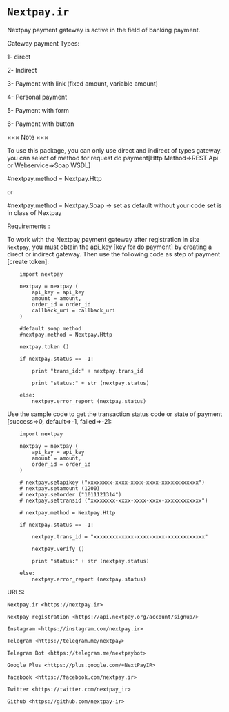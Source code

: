 `Nextpay.ir`
============

Nextpay payment gateway is active in the field of banking payment.

Gateway payment Types:

1- direct

2- Indirect

3- Payment with link (fixed amount, variable amount)

4- Personal payment

5- Payment with form

6- Payment with button

××× Note ×××

To use this package, you can only use direct and indirect of types gateway.
you can select of method for request do payment[Http Method=>REST Api or Webservice=>Soap WSDL]

#nextpay.method = Nextpay.Http

or

#nextpay.method = Nextpay.Soap -> set as default without your code set is in class of Nextpay

Requirements :

To work with the Nextpay payment gateway after registration in site `Nextpay`, you must obtain the api_key [key for do payment] by creating a direct or indirect gateway. Then use the following code as step of payment [create token]:

        import nextpay

        nextpay = nextpay (
            api_key = api_key
            amount = amount,
            order_id = order_id
            callback_uri = callback_uri
        )

        #default soap method
        #nextpay.method = Nextpay.Http

        nextpay.token ()

        if nextpay.status == -1:

            print "trans_id:" + nextpay.trans_id

            print "status:" + str (nextpay.status)

        else:
            nextpay.error_report (nextpay.status)

Use the sample code to get the transaction status code or state of payment [success=>0, default=>-1, failed=>-2]:

        import nextpay

        nextpay = nextpay (
            api_key = api_key
            amount = amount,
            order_id = order_id
        )

        # nextpay.setapikey ("xxxxxxxx-xxxx-xxxx-xxxx-xxxxxxxxxxxx")
        # nextpay.setamount (1200)
        # nextpay.setorder ("1011121314")
        # nextpay.settransid ("xxxxxxxx-xxxx-xxxx-xxxx-xxxxxxxxxxxx")

        # nextpay.method = Nextpay.Http

        if nextpay.status == -1:

            nextpay.trans_id = "xxxxxxxx-xxxx-xxxx-xxxx-xxxxxxxxxxxx"

            nextpay.verify ()

            print "status:" + str (nextpay.status)

        else:
            nextpay.error_report (nextpay.status)

URLS:
  
  `Nextpay.ir <https://nextpay.ir>`
  
  `Nextpay registration <https://api.nextpay.org/account/signup/>`
  
  `Instagram <https://instagram.com/nextpay.ir>`
  
  `Telegram <https://telegram.me/nextpay>`
  
  `Telegram Bot <https://telegram.me/nextpaybot>`
  
  `Google Plus <https://plus.google.com/+NextPayIR>`
  
  `facebook <https://facebook.com/nextpay.ir>`
  
  `Twitter <https://twitter.com/nextpay_ir>`
  
  `Github <https://github.com/nextpay-ir>`
  